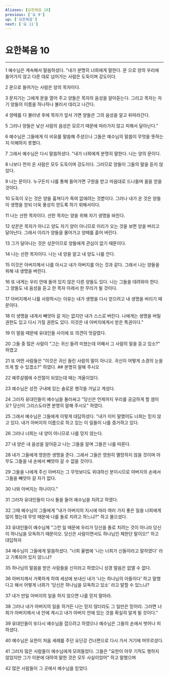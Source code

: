```yaml
---
Aliases: [요한복음 10]
previous: ['요 9']
up: ['요한복음']
next: ['요 11']
---
```

# 요한복음 10

***


1 예수님은 계속해서 말씀하셨다. "내가 분명히 너희에게 말한다. 문 으로 양의 우리에 들어가지 않고 다른 데로 넘어가는 사람은 도둑이며 강도이다. 

2 문으로 들어가는 사람은 양의 목자이다. 

3 문지기는 그에게 문을 열어 주고 양들은 목자의 음성을 알아듣는다. 그리고 목자는 자기 양들의 이름을 하나하나 불러서 데리고 나간다. 

4 양떼를 다 불러낸 후에 목자가 앞서 가면 양들은 그의 음성을 알고 뒤따라간다. 

5 그러나 양들은 낯선 사람의 음성은 모르기 때문에 따라가지 않고 피해서 달아난다." 

6 예수님은 그들에게 이 비유를 말씀해 주셨으나 그들은 예수님의 말씀이 무엇을 뜻하는지 이해하지 못했다. 

7 그래서 예수님은 다시 말씀하셨다. "내가 너희에게 분명히 말한다. 나는 양의 문이다. 

8 나보다 먼저 온 사람은 모두 도둑이며 강도이다. 그러므로 양들이 그들의 말을 듣지 않았다. 

9 나는 문이다. 누구든지 나를 통해 들어가면 구원을 받고 마음대로 드나들며 꼴을 얻을 것이다. 

10 도둑이 오는 것은 양을 훔쳐다가 죽여 없애려는 것뿐이다. 그러나 내가 온 것은 양들이 생명을 얻되 더욱 풍성히 얻도록 하기 위해서이다. 

11 나는 선한 목자이다. 선한 목자는 양을 위해 자기 생명을 바친다. 

12 삯꾼은 목자가 아니고 양도 자기 양이 아니므로 이리가 오는 것을 보면 양을 버리고 달아난다. 그래서 이리가 양들을 물어가고 양떼를 흩어 버린다. 

13 그가 달아나는 것은 삯꾼이므로 양들에게 관심이 없기 때문이다. 

14 나는 선한 목자이다. 나는 내 양을 알고 내 양도 나를 안다. 

15 이것은 아버지께서 나를 아시고 내가 아버지를 아는 것과 같다. 그래서 나는 양들을 위해 내 생명을 버린다. 

16 또 내게는 우리 안에 들어 있지 않은 다른 양들도 있다. 나는 그들을 데려와야 한다. 그 양들도 내 음성을 듣고 한 목자 아래서 한 무리가 될 것이다. 

17 아버지께서 나를 사랑하시는 이유는 내가 생명을 다시 얻으려고 내 생명을 버리기 때문이다. 

18 이 생명을 내게서 빼앗아 갈 자는 없지만 내가 스스로 버린다. 나에게는 생명을 버릴 권한도 있고 다시 가질 권한도 있다. 이것은 내 아버지에게서 받은 특권이다." 

19 이 말씀 때문에 유대인들 사이에 또 의견이 엇갈렸다. 

20 그들 중 많은 사람이 "그는 귀신 들려 미쳤는데 어째서 그 사람의 말을 듣고 있소?" 하였고 

21 또 어떤 사람들은 "이것은 귀신 들린 사람의 말이 아니오. 귀신이 어떻게 소경의 눈을 뜨게 할 수 있겠소?" 하였다. ## 분명히 말해 주시오 

22 예루살렘에 수전절이 되었는데 때는 겨울이었다. 

23 예수님은 성전 구내에 있는 솔로몬 행각을 거닐고 계셨다. 

24 그러자 유대인들이 예수님을 둘러싸고 "당신은 언제까지 우리를 궁금하게 할 셈이오? 당신이 그리스도라면 분명히 말해 주시오" 하였다. 

25 그래서 예수님은 그들에게 이렇게 대답하셨다. "내가 이미 말했어도 너희는 믿지 않고 있다. 내가 아버지의 이름으로 하고 있는 이 일들이 나를 증거하고 있다. 

26 그러나 너희는 내 양이 아니므로 나를 믿지 않는다. 

27 내 양은 내 음성을 알아듣고 나는 그들을 알며 그들은 나를 따른다. 

28 내가 그들에게 영원한 생명을 준다. 그래서 그들은 영원히 멸망하지 않을 것이며 아무도 그들을 내 손에서 빼앗아 갈 수 없을 것이다. 

29 그들을 나에게 주신 아버지는 그 무엇보다도 위대하신 분이시므로 아버지의 손에서 그들을 빼앗아 갈 자가 없다. 

30 나와 아버지는 하나이다." 

31 그러자 유대인들이 다시 돌을 들어 예수님을 치려고 하였다. 

32 그때 예수님이 그들에게 "내가 아버지의 지시에 따라 여러 가지 좋은 일을 너희에게 많이 했는데 무엇 때문에 나를 돌로 치려고 하느냐?" 하고 물으셨다. 

33 유대인들이 예수님께 "그런 일 때문에 우리가 당신을 돌로 치려는 것이 아니라 당신이 하나님을 모독하기 때문이오. 당신은 사람이면서도 하나님인 체한단 말이오!" 하고 대답하자 

34 예수님이 그들에게 말씀하셨다. "너희 율법에 '나는 너희가 신들이라고 말하였다' 라고 기록되어 있지 않느냐? 

35 하나님의 말씀을 받은 사람들을 신이라고 하였으니 성경 말씀은 없앨 수 없다. 

36 아버지께서 거룩하게 하여 세상에 보내신 내가 '나는 하나님의 아들이다' 하고 말했다고 해서 어떻게 너희가 '당신은 하나님을 모독하고 있소' 라고 말할 수 있느냐? 

37 내가 만일 아버지의 일을 하지 않으면 나를 믿지 말아라. 

38 그러나 내가 아버지의 일을 하거든 나는 믿지 않더라도 그 일만은 믿어라. 그러면 너희가 아버지께서 내 안에 계시고 내가 아버지 안에 있는 것을 확실히 알게 될 것이다." 

39 유대인들이 또다시 예수님을 잡으려고 하였으나 예수님은 그들의 손에서 벗어나 피하셨다. 

40 예수님은 요한이 처음 세례를 주던 요단강 건너편으로 다시 가서 거기에 머무르셨다. 

41 그러자 많은 사람들이 예수님에게 모여들었다. 그들은 "요한이 아무 기적도 행하지 않았지만 그가 이분에 대하여 말한 것은 모두 사실이었어" 하고 말했으며 

42 많은 사람들이 그 곳에서 예수님을 믿었다.
